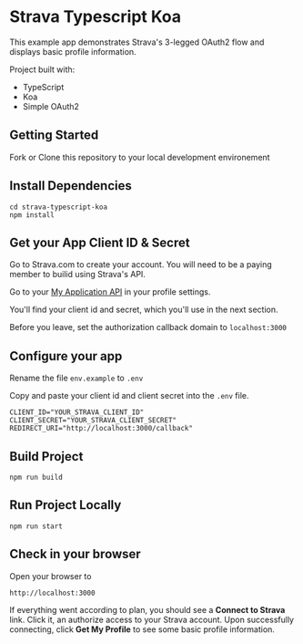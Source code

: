 # Strava Typescript Koa

This example app demonstrates Strava's 3-legged OAuth2 flow and displays basic profile information.

Project built with: 

* TypeScript
* Koa
* Simple OAuth2

## Getting Started

Fork or Clone this repository to your local development environement

## Install Dependencies

```console
cd strava-typescript-koa
npm install
```

## Get your App Client ID & Secret

Go to Strava.com to create your account. You will need to be a paying member to builid using Strava's API.

Go to your [My Application API](https://www.strava.com/settings/api) in your profile settings.

You'll find your client id and secret, which you'll use in the next section.

Before you leave, set the authorization callback domain to `localhost:3000`

## Configure your app

Rename the file `env.example` to `.env`

Copy and paste your client id and client secret into the `.env` file.

```console
CLIENT_ID="YOUR_STRAVA_CLIENT_ID"
CLIENT_SECRET="YOUR_STRAVA_CLIENT_SECRET"
REDIRECT_URI="http://localhost:3000/callback"
```

## Build Project

```console
npm run build
```

## Run Project Locally

```console
npm run start
```

## Check in your browser

Open your browser to 

```console
http://localhost:3000
```

If everything went according to plan, you should see a **Connect to Strava** link. Click it, an authorize access to your Strava account. Upon successfully connecting, click **Get My Profile** to see some basic profile information.
